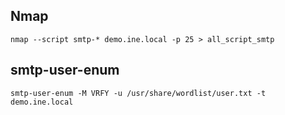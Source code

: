 ## Nmap 

```
nmap --script smtp-* demo.ine.local -p 25 > all_script_smtp
```

## smtp-user-enum

```
smtp-user-enum -M VRFY -u /usr/share/wordlist/user.txt -t demo.ine.local
```

